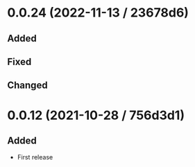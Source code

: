 # 0.0.24 (2022-11-13 / 23678d6)

## Added

## Fixed

## Changed

# 0.0.12 (2021-10-28 / 756d3d1)

## Added

- First release